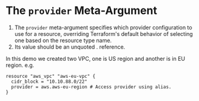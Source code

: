 # The ```provider``` Meta-Argument
1. The `provider` meta-argument specifies which provider configuration to use for a resource, overriding Terraform's default behavior of selecting one based on the resource type name.
2. Its value should be an unquoted <PROVIDER>.<ALIAS> reference.

In this demo we created two VPC, one is US region and another is in EU region.
e.g.

```
resource "aws_vpc" "aws-eu-vpc" {
  cidr_block = "10.10.88.0/22"
  provider = aws.aws-eu-region # Access provider using alias.
}
```